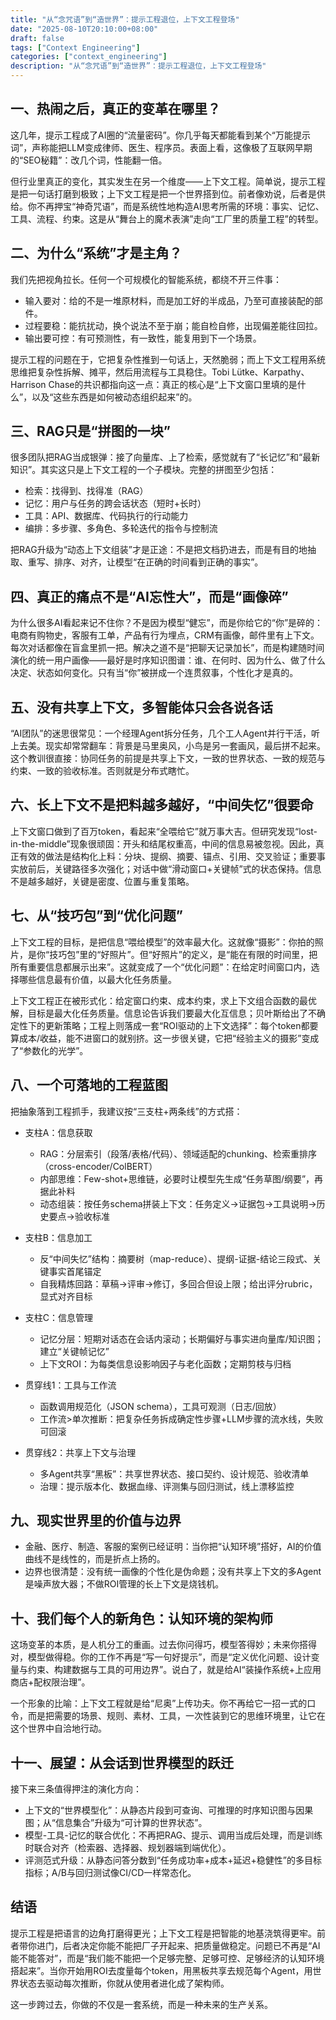 ```yaml
---
title: "从“念咒语”到“造世界”：提示工程退位，上下文工程登场"
date: "2025-08-10T20:10:00+08:00"
draft: false
tags: ["Context Engineering"]
categories: ["context_engineering"] 
description: "从“念咒语”到“造世界”：提示工程退位，上下文工程登场"
---
```


## 一、热闹之后，真正的变革在哪里？
这几年，提示工程成了AI圈的“流量密码”。你几乎每天都能看到某个“万能提示词”，声称能把LLM变成律师、医生、程序员。表面上看，这像极了互联网早期的“SEO秘籍”：改几个词，性能翻一倍。

但行业里真正的变化，其实发生在另一个维度——上下文工程。简单说，提示工程是把一句话打磨到极致；上下文工程是把一个世界搭到位。前者像劝说，后者是供给。你不再押宝“神奇咒语”，而是系统性地构造AI思考所需的环境：事实、记忆、工具、流程、约束。这是从“舞台上的魔术表演”走向“工厂里的质量工程”的转型。

## 二、为什么“系统”才是主角？
我们先把视角拉长。任何一个可规模化的智能系统，都绕不开三件事：
- 输入要对：给的不是一堆原材料，而是加工好的半成品，乃至可直接装配的部件。
- 过程要稳：能抗扰动，换个说法不至于崩；能自检自修，出现偏差能往回拉。
- 输出要可控：有可预测性，有一致性，能复用到下一个场景。

提示工程的问题在于，它把复杂性推到一句话上，天然脆弱；而上下文工程用系统思维把复杂性拆解、摊平，然后用流程与工具稳住。Tobi Lütke、Karpathy、Harrison Chase的共识都指向这一点：真正的核心是“上下文窗口里填的是什么”，以及“这些东西是如何被动态组织起来”的。

## 三、RAG只是“拼图的一块”
很多团队把RAG当成银弹：接了向量库、上了检索，感觉就有了“长记忆”和“最新知识”。其实这只是上下文工程的一个子模块。完整的拼图至少包括：
- 检索：找得到、找得准（RAG）
- 记忆：用户与任务的跨会话状态（短时+长时）
- 工具：API、数据库、代码执行的行动能力
- 编排：多步骤、多角色、多轮迭代的指令与控制流

把RAG升级为“动态上下文组装”才是正途：不是把文档扔进去，而是有目的地抽取、重写、排序、对齐，让模型“在正确的时间看到正确的事实”。

## 四、真正的痛点不是“AI忘性大”，而是“画像碎”
为什么很多AI看起来记不住你？不是因为模型“健忘”，而是你给它的“你”是碎的：电商有购物史，客服有工单，产品有行为埋点，CRM有画像，邮件里有上下文。每次对话都像在盲盒里抓一把。解决之道不是“把聊天记录加长”，而是构建随时间演化的统一用户画像——最好是时序知识图谱：谁、在何时、因为什么、做了什么决定、状态如何变化。只有当“你”被拼成一个连贯叙事，个性化才是真的。

## 五、没有共享上下文，多智能体只会各说各话
“AI团队”的迷思很常见：一个经理Agent拆分任务，几个工人Agent并行干活，听上去美。现实却常常翻车：背景是马里奥风，小鸟是另一套画风，最后拼不起来。这个教训很直接：协同任务的前提是共享上下文，一致的世界状态、一致的规范与约束、一致的验收标准。否则就是分布式瞎忙。

## 六、长上下文不是把料越多越好，“中间失忆”很要命
上下文窗口做到了百万token，看起来“全喂给它”就万事大吉。但研究发现“lost-in-the-middle”现象很顽固：开头和结尾权重高，中间的信息易被忽视。因此，真正有效的做法是结构化上料：分块、提纲、摘要、锚点、引用、交叉验证；重要事实放前后，关键路径多次强化；对话中做“滑动窗口+关键帧”式的状态保持。信息不是越多越好，关键是密度、位置与重复策略。

## 七、从“技巧包”到“优化问题”
上下文工程的目标，是把信息“喂给模型”的效率最大化。这就像“摄影”：你拍的照片，是你“技巧包”里的“好照片”。但“好照片”的定义，是“能在有限的时间里，把所有重要信息都展示出来”。这就变成了一个“优化问题”：在给定时间窗口内，选择哪些信息最有价值，以最大化任务质量。

上下文工程正在被形式化：给定窗口约束、成本约束，求上下文组合函数的最优解，目标是最大化任务质量。信息论告诉我们要最大化互信息；贝叶斯给出了不确定性下的更新策略；工程上则落成一套“ROI驱动的上下文选择”：每个token都要算成本/收益，能不进窗口的就别挤。这一步很关键，它把“经验主义的摄影”变成了“参数化的光学”。

## 八、一个可落地的工程蓝图
把抽象落到工程抓手，我建议按“三支柱+两条线”的方式搭：
- 支柱A：信息获取
  - RAG：分层索引（段落/表格/代码）、领域适配的chunking、检索重排序（cross-encoder/ColBERT）
  - 内部思维：Few-shot+思维链，必要时让模型先生成“任务草图/纲要”，再据此补料
  - 动态组装：按任务schema拼装上下文：任务定义→证据包→工具说明→历史要点→验收标准
- 支柱B：信息加工
  - 反“中间失忆”结构：摘要树（map-reduce）、提纲-证据-结论三段式、关键事实首尾锚定
  - 自我精炼回路：草稿→评审→修订，多回合但设上限；给出评分rubric，显式对齐目标
- 支柱C：信息管理
  - 记忆分层：短期对话态在会话内滚动；长期偏好与事实进向量库/知识图；建立“关键帧记忆”
  - 上下文ROI：为每类信息设影响因子与老化函数；定期剪枝与归档

- 贯穿线1：工具与工作流
  - 函数调用规范化（JSON schema），工具可观测（日志/回放）
  - 工作流>单次推断：把复杂任务拆成确定性步骤+LLM步骤的流水线，失败可回滚
- 贯穿线2：共享上下文与治理
  - 多Agent共享“黑板”：共享世界状态、接口契约、设计规范、验收清单
  - 治理：提示版本化、数据血缘、评测集与回归测试，线上漂移监控

## 九、现实世界里的价值与边界
- 金融、医疗、制造、客服的案例已经证明：当你把“认知环境”搭好，AI的价值曲线不是线性的，而是折点上扬的。
- 边界也很清楚：没有统一画像的个性化是伪命题；没有共享上下文的多Agent是噪声放大器；不做ROI管理的长上下文是烧钱机。

## 十、我们每个人的新角色：认知环境的架构师
这场变革的本质，是人机分工的重画。过去你问得巧，模型答得妙；未来你搭得对，模型做得稳。你的工作不再是“写一句好提示”，而是“定义优化问题、设计变量与约束、构建数据与工具的可用边界”。说白了，就是给AI“装操作系统+上应用商店+配权限治理”。

一个形象的比喻：上下文工程就是给“尼奥”上传功夫。你不再给它一招一式的口令，而是把需要的场景、规则、素材、工具，一次性装到它的思维环境里，让它在这个世界中自洽地行动。

## 十一、展望：从会话到世界模型的跃迁
接下来三条值得押注的演化方向：
- 上下文的“世界模型化”：从静态片段到可查询、可推理的时序知识图与因果图；从“信息集合”升级为“可计算的世界状态”。
- 模型-工具-记忆的联合优化：不再把RAG、提示、调用当成后处理，而是训练时联合对齐（检索器、选择器、规划器端到端优化）。
- 评测范式升级：从静态问答分数到“任务成功率+成本+延迟+稳健性”的多目标指标；A/B与回归测试像CI/CD一样常态化。

## 结语
提示工程是把语言的边角打磨得更光；上下文工程是把智能的地基浇筑得更牢。前者带你进门，后者决定你能不能把厂子开起来、把质量做稳定。问题已不再是“AI能不能答对”，而是“我们能不能把一个足够完整、足够可控、足够经济的认知环境搭起来”。当你开始用ROI去度量每个token，用黑板共享去规范每个Agent，用世界状态去驱动每次推断，你就从使用者进化成了架构师。

这一步跨过去，你做的不仅是一套系统，而是一种未来的生产关系。

